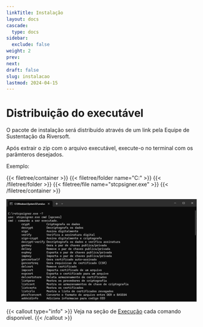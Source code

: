 ```yaml
---
linkTitle: Instalação
layout: docs
cascade:
  type: docs
sidebar:
  exclude: false
weight: 2
prev:
next:
draft: false
slug: instalacao
lastmod: 2024-04-15
---
```

# Distribuição do executável

O pacote de instalação será distribuído através de um link pela Equipe de Sustentação da Riversoft.

Após extrair o zip com o arquivo executável, execute-o no terminal com os parâmteros desejados.

Exemplo:

{{< filetree/container >}}
  {{< filetree/folder name="C:" >}}
  {{< /filetree/folder >}}
  {{< filetree/file name="stcpsigner.exe" >}}
{{< /filetree/container >}}

![](img/sign-07.png)

{{< callout type="info" >}}
  Veja na seção de [Execução](/stcpsigner/exec/) cada comando disponível.
{{< /callout >}}





